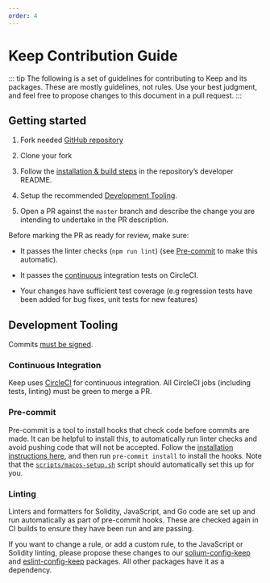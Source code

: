 ```yaml
--- 
order: 4
---
```


# Keep Contribution Guide

::: tip
The following is a set of guidelines for contributing to Keep and its packages. These are mostly guidelines, not rules. Use your best judgment, and feel free to propose changes to this document in a pull request.
:::

## Getting started

1. Fork needed [GitHub repository](https://github.com/keep-network)

2. Clone your fork

3. Follow the [installation & build steps](/development/Keep-Core/getting_started.md) in the repository’s developer README.

4. Setup the recommended [Development Tooling](/development/Keep-Core/contributing.md#development-tooling).

5. Open a PR against the `master` branch and describe the change you are intending to undertake in the PR description.

Before marking the PR as ready for review, make sure:

* It passes the linter checks (`npm run lint`) (see [Pre-commit](/development/Keep-Core/contributing.md#pre-commit) to make this automatic).

* It passes the [continuous](https://app.circleci.com/github/keep-network/keep-core/pipelines) integration tests on CircleCI.

* Your changes have sufficient test coverage (e.g regression tests have been added for bug fixes, unit tests for new features)

## Development Tooling

Commits [must be signed](https://help.github.com/en/articles/about-commit-signature-verification).

### Continuous Integration

Keep uses [CircleCI](https://circleci.com/) for continuous integration. All CircleCI jobs (including tests, linting) must be green to merge a PR.

### Pre-commit

Pre-commit is a tool to install hooks that check code before commits are made. It can be helpful to install this, to automatically run linter checks and avoid pushing code that will not be accepted. Follow the [installation instructions here](https://pre-commit.com/), and then run `pre-commit install` to install the hooks. Note that the [`scripts/macos-setup.sh`](https://github.com/keep-network/keep-core/blob/master/scripts/macos-setup.sh) script should automatically set this up for you.

### Linting

Linters and formatters for Solidity, JavaScript, and Go code are set up and run automatically as part of pre-commit hooks. These are checked again in CI builds to ensure they have been run and are passing.

If you want to change a rule, or add a custom rule, to the JavaScript or Solidity linting, please propose these changes to our [solium-config-keep](https://github.com/keep-network/solium-config-keep) and [eslint-config-keep](https://github.com/keep-network/eslint-config-keep) packages. All other packages have it as a dependency.